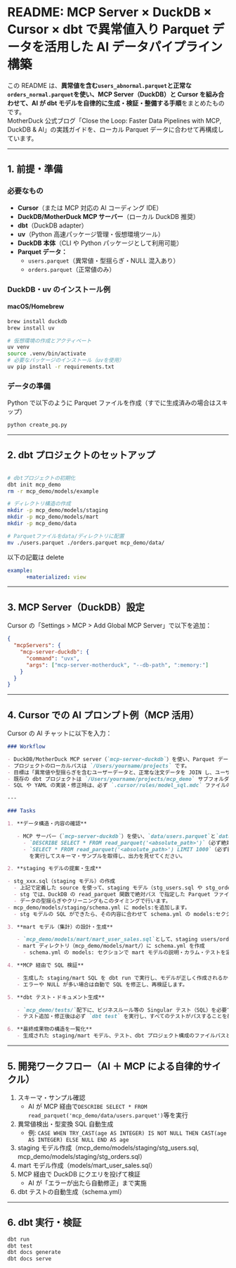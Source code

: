 # README: MCP Server × DuckDB × Cursor × dbt で異常値入り Parquet データを活用した AI データパイプライン構築

この README は、**異常値を含む`users_abnormal.parquet`と正常な`orders_normal.parquet`を使い、MCP Server（DuckDB）と Cursor を組み合わせて、AI が dbt モデルを自律的に生成・検証・整備する手順**をまとめたものです。  
MotherDuck 公式ブログ「Close the Loop: Faster Data Pipelines with MCP, DuckDB & AI」の実践ガイドを、ローカル Parquet データに合わせて再構成しています。

---

## 1. 前提・準備

### 必要なもの

- **Cursor**（または MCP 対応の AI コーディング IDE）
- **DuckDB/MotherDuck MCP サーバー**（ローカル DuckDB 推奨）
- **dbt**（DuckDB adapter）
- **uv**（Python 高速パッケージ管理・仮想環境ツール）
- **DuckDB 本体**（CLI や Python パッケージとして利用可能）
- **Parquet データ：**
  - `users.parquet`（異常値・型揺らぎ・NULL 混入あり）
  - `orders.parquet`（正常値のみ）

### DuckDB・uv のインストール例

#### macOS/Homebrew

```sh
brew install duckdb
brew install uv

# 仮想環境の作成とアクティベート
uv venv
source .venv/bin/activate
# 必要なパッケージのインストール（uvを使用）
uv pip install -r requirements.txt
```

### データの準備

Python で以下のように Parquet ファイルを作成（すでに生成済みの場合はスキップ）

```txt
python create_pq.py
```

---

## 2. dbt プロジェクトのセットアップ

```sh

# dbtプロジェクトの初期化
dbt init mcp_demo
rm -r mcp_demo/models/example

# ディレクトリ構造の作成
mkdir -p mcp_demo/models/staging
mkdir -p mcp_demo/models/mart
mkdir -p mcp_demo/data

# Parquetファイルをdata/ディレクトリに配置
mv ./users.parquet ./orders.parquet mcp_demo/data/
```

以下の記載は delete

```yml:dbt_project.yml
example:
      +materialized: view
```

---

## 3. MCP Server（DuckDB）設定

Cursor の「Settings > MCP > Add Global MCP Server」で以下を追加：

```json
{
  "mcpServers": {
    "mcp-server-duckdb": {
      "command": "uvx",
      "args": ["mcp-server-motherduck", "--db-path", ":memory:"]
    }
  }
}
```

---

## 4. Cursor での AI プロンプト例（MCP 活用）

Cursor の AI チャットに以下を入力：

```markdown
### Workflow

- DuckDB/MotherDuck MCP server（`mcp-server-duckdb`）を使い、Parquet データの構造やサンプルをプレビューしてください。
- プロジェクトのローカルパスは `/Users/yourname/projects` です。
- 目標は「異常値や型揺らぎを含むユーザーデータと、正常な注文データを JOIN し、ユーザーごとの購入集計 mart を dbt モデルで作成・検証」することです。
- 既存の dbt プロジェクトは `/Users/yourname/projects/mcp_demo` サブフォルダにあります。
- SQL や YAML の実装・修正時は、必ず `.cursor/rules/model_sql.mdc` ファイルのルールに従ってください。

---

### Tasks

1. **データ構造・内容の確認**

   - MCP サーバー（`mcp-server-duckdb`）を使い、`data/users.parquet`と`data/orders.parquet`について
     - `DESCRIBE SELECT * FROM read_parquet('<absolute_path>')`（必ず絶対パスで指定してください。例: `/Users/yourname/projects/mcp_demo/data/users.parquet`）
     - `SELECT * FROM read_parquet('<absolute_path>') LIMIT 1000`（必ず絶対パスで指定してください。例: `/Users/yourname/projects/mcp_demo/data/orders.parquet`）
       を実行してスキーマ・サンプルを取得し、出力を見せてください。

2. **staging モデルの提案・生成**

- stg_xxx.sql（staging モデル）の作成
  - 上記で定義した source を使って、staging モデル（stg_users.sql や stg_orders.sql）を書きます。
  - stg では、DuckDB の read_parquet 関数で絶対パス で指定した Parquet ファイルを参照します。
  - データの型揺らぎやクリーニングもこのタイミングで行います。
- mcp_demo/models/staging/schema.yml に models:を追加します。
  - stg モデルの SQL ができたら、その内容に合わせて schema.yml の models:セクションにカラム説明やテスト（not_null, unique など）を追加します。

3. **mart モデル（集計）の設計・生成**

   - `mcp_demo/models/mart/mart_user_sales.sql`として、staging users/orders を user_id で JOIN し、ユーザーごとの合計購入金額・注文回数を集計する SQL を作成してください。
   - mart ディレクトリ（mcp_demo/models/mart/）に schema.yml を作成
     - schema.yml の models: セクションで mart モデルの説明・カラム・テストを定義

4. **MCP 経由で SQL 検証**

   - 生成した staging/mart SQL を dbt run で実行し、モデルが正しく作成されるか・型エラーや JOIN 不整合がないか確認します。
   - エラーや NULL が多い場合は自動で SQL を修正し、再検証します。

5. **dbt テスト・ドキュメント生成**

   - `mcp_demo/tests/`配下に、ビジネスルール等の Singular テスト（SQL）を必要であれば追加します。
   - テスト追加・修正後は必ず `dbt test` を実行し、すべてのテストがパスすることを確認します。

6. **最終成果物の構造を一覧化**
   - 生成された staging/mart モデル、テスト、dbt プロジェクト構成のファイルパスと役割を一覧で説明してください。
```

---

## 5. 開発ワークフロー（AI ＋ MCP による自律的サイクル）

1. スキーマ・サンプル確認
   - AI が MCP 経由で`DESCRIBE SELECT * FROM read_parquet('mcp_demo/data/users.parquet')`等を実行
2. 異常値検出・型変換 SQL 自動生成
   - 例: `CASE WHEN TRY_CAST(age AS INTEGER) IS NOT NULL THEN CAST(age AS INTEGER) ELSE NULL END AS age`
3. staging モデル作成（mcp_demo/models/staging/stg_users.sql, mcp_demo/models/staging/stg_orders.sql）
4. mart モデル作成（models/mart_user_sales.sql）
5. MCP 経由で DuckDB にクエリを投げて検証
   - AI が「エラーが出たら自動修正」まで実施
6. dbt テストの自動生成（schema.yml）

---

## 6. dbt 実行・検証

```sh
dbt run
dbt test
dbt docs generate
dbt docs serve
```
